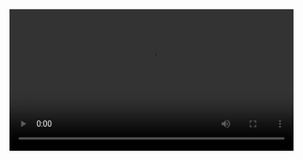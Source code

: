 

<video width="100%" controls>
  <source src="./videos/presentation.mp4" type="video/mp4">
  Your browser does not support the video tag.
</video>
